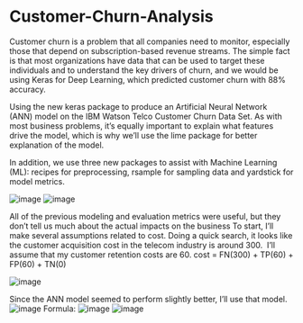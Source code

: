 # Customer-Churn-Analysis



Customer churn is a problem that all companies need to monitor, especially those that depend on subscription-based revenue streams. The simple fact is that most organizations have data that can be used to target these individuals and to understand the key drivers of churn, and we would be using  Keras for Deep Learning, which predicted customer churn with 88% accuracy. 

Using the new keras package to produce an Artificial Neural Network (ANN) model on the IBM Watson Telco Customer Churn Data Set. As with most business problems, it’s equally important to explain what features drive the model, which is why we’ll use the lime package for better explanation of the model.

In addition, we use three new packages to assist with Machine Learning (ML): recipes for preprocessing, rsample for sampling data and yardstick for model metrics.

![image](https://user-images.githubusercontent.com/70890713/122206545-20d77a80-cebf-11eb-91ea-c940e0246bb0.png)
![image](https://user-images.githubusercontent.com/70890713/125238334-b91d1f80-e304-11eb-9e4b-0e82ad06fdd8.png)

All of the previous modeling and evaluation metrics were useful, but they don’t tell us much about the actual impacts on the business To start, I’ll make several assumptions related to cost. Doing a quick search, it looks like the customer acquisition cost in the telecom industry is around 300.  I’ll assume that my customer retention costs are 60.
cost = FN(300) + TP(60) + FP(60) + TN(0)

![image](https://user-images.githubusercontent.com/70890713/125238516-f5508000-e304-11eb-979d-e5fc1931a501.png)

Since the ANN model seemed to perform slightly better, I’ll use that model.
![image](https://user-images.githubusercontent.com/70890713/125238633-1ca74d00-e305-11eb-8c78-626f3e252711.png)
Formula:
![image](https://user-images.githubusercontent.com/70890713/125238639-216c0100-e305-11eb-9a2f-11486b37a7ed.png)
![image](https://user-images.githubusercontent.com/70890713/125238714-3a74b200-e305-11eb-962b-f80b2aed0e31.png)


